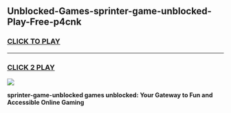 
## Unblocked-Games-sprinter-game-unblocked-Play-Free-p4cnk
<h3>
<a href="https://premium76.site?title=sprinter-game-unblocked&ref=09A">CLICK TO PLAY</a></h3>
<hr>

<h3>
<a href="https://premium76.site?title=sprinter-game-unblocked&ref=09A">CLICK 2 PLAY</a>
  
</h3>

<a href="https://premium76.site?title=sprinter-game-unblocked&ref=09A"><img src="https://clearcache.store/games.png"></a>


**sprinter-game-unblocked games unblocked: Your Gateway to Fun and Accessible Online Gaming**
